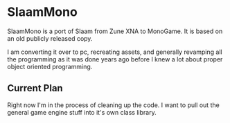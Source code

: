 # SlaamMono
SlaamMono is a port of Slaam from Zune XNA to MonoGame. It is based on an old publicly released copy. 

I am converting it over to pc, recreating assets, and generally revamping all the programming as it was done years ago before I knew a lot about proper object oriented programming.

## Current Plan

Right now I'm in the process of cleaning up the code. I want to pull out the general game engine stuff into it's own class library.
